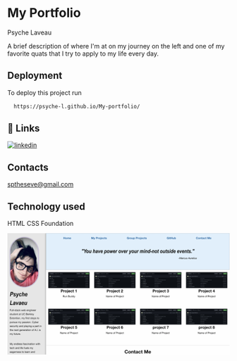 # My Portfolio

Psyche Laveau

A brief description of where I'm at on my journey on the left and one of my favorite quats that I try to apply to my life every day.

## Deployment

To deploy this project run

```bash
  https://psyche-l.github.io/My-portfolio/
```
## 🔗 Links

[![linkedin](https://img.shields.io/badge/linkedin-0A66C2?style=for-the-badge&logo=linkedin&logoColor=white)](https://www.linkedin.com/in/psyche-laveau-280b78229/)

## Contacts

sptheseve@gmail.com

## Technology used
HTML
CSS 
Foundation

![ScreeShot](assets/css/img/sceenshot.png "ScreenShot")
